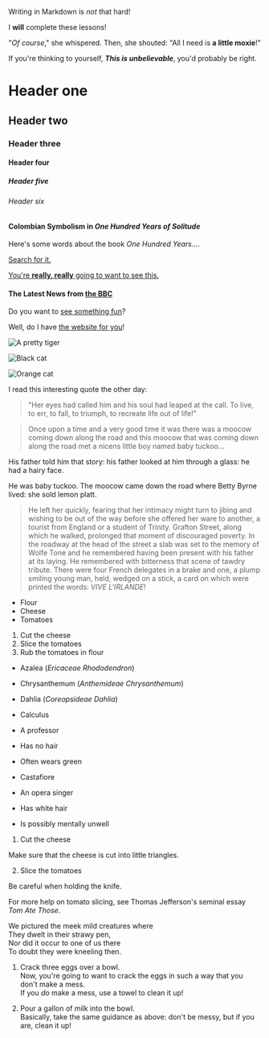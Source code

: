 Writing in Markdown is _not_ that hard!

I **will** complete these lessons!

"_Of course_," she whispered. Then, she shouted: "All I need is **a little moxie**!"

If you're thinking to yourself, **_This is unbelievable_**, you'd probably be right.

# Header one
## Header two
### Header three
#### Header four
##### Header five
###### Header six

#### Colombian Symbolism in _One Hundred Years of Solitude_

Here's some words about the book _One Hundred Years..._.

[Search for it.](www.google.com)

[You're **really, really** going to want to see this.](www.dailykitten.com)

#### The Latest News from [the BBC](www.bbc.com/news)

Do you want to [see something fun](www.zombo.com)?

Well, do I have [the website for you](www.stumbleupon.com)!

![A pretty tiger](https://upload.wikimedia.org/wikipedia/commons/5/56/Tiger.50.jpg)

![Black cat](https://upload.wikimedia.org/wikipedia/commons/a/a3/81_INF_DIV_SSI.jpg)

![Orange cat](http://icons.iconarchive.com/icons/google/noto-emoji-animals-nature/256/22221-cat-icon.png)

I read this interesting quote the other day:

> "Her eyes had called him and his soul had leaped at the call. 
To live, to err, to fall, to triumph, to recreate life out of life!"


> Once upon a time and a very good time it was there was a moocow coming down along the road and this moocow that was coming down along the road met a nicens little boy named baby tuckoo...
>
His father told him that story: his father looked at him through a glass: he had a hairy face.
>
He was baby tuckoo. The moocow came down the road where Betty Byrne lived: she sold lemon platt.

> He left her quickly, fearing that her intimacy might turn to jibing and wishing to be out of the way before she offered her ware to another, a tourist from England or a student of Trinity. Grafton Street, along which he walked, prolonged that moment of discouraged poverty. In the roadway at the head of the street a slab was set to the memory of Wolfe Tone and he remembered having been present with his father at its laying. He remembered with bitterness that scene of tawdry tribute. There were four French delegates in a brake and one, a plump smiling young man, held, wedged on a stick, a card on which were printed the words: _VIVE L'IRLANDE_!

* Flour
* Cheese
* Tomatoes

1. Cut the cheese
2. Slice the tomatoes
3. Rub the tomatoes in flour

* Azalea (_Ericaceae Rhododendron_)
* Chrysanthemum (_Anthemideae Chrysanthemum_)
* Dahlia (_Coreopsideae Dahlia_)


* Calculus
 * A professor
 * Has no hair
 * Often wears green
* Castafiore
 * An opera singer
 * Has white hair
 * Is possibly mentally unwell
 
 
 1. Cut the cheese

  Make sure that the cheese is cut into little triangles.

2. Slice the tomatoes

  Be careful when holding the knife.
  
  For more help on tomato slicing, see Thomas Jefferson's seminal essay _Tom Ate Those_.
  
We pictured the meek mild creatures where  
They dwelt in their strawy pen,  
Nor did it occur to one of us there  
To doubt they were kneeling then.  

1. Crack three eggs over a bowl.  
Now, you're going to want to crack the eggs in such a way that you don't make a mess.  
If you _do_ make a mess, use a towel to clean it up!

2. Pour a gallon of milk into the bowl.  
Basically, take the same guidance as above: don't be messy, but if you are, clean it up!

